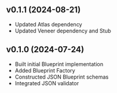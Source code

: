 ## v0.1.1 (2024-08-21)
* Updated Atlas dependency
* Updated Veneer dependency and Stub

## v0.1.0 (2024-07-24)
* Built initial Blueprint implementation
* Added Blueprint Factory
* Constructed JSON Blueprint schemas
* Integrated JSON validator
